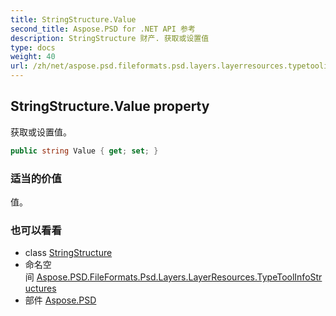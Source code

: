 ```yaml
---
title: StringStructure.Value
second_title: Aspose.PSD for .NET API 参考
description: StringStructure 财产. 获取或设置值
type: docs
weight: 40
url: /zh/net/aspose.psd.fileformats.psd.layers.layerresources.typetoolinfostructures/stringstructure/value/
---
```

## StringStructure.Value property

获取或设置值。

```csharp
public string Value { get; set; }
```

### 适当的价值

值。

### 也可以看看

* class [StringStructure](../)
* 命名空间 [Aspose.PSD.FileFormats.Psd.Layers.LayerResources.TypeToolInfoStructures](../../stringstructure/)
* 部件 [Aspose.PSD](../../../)


